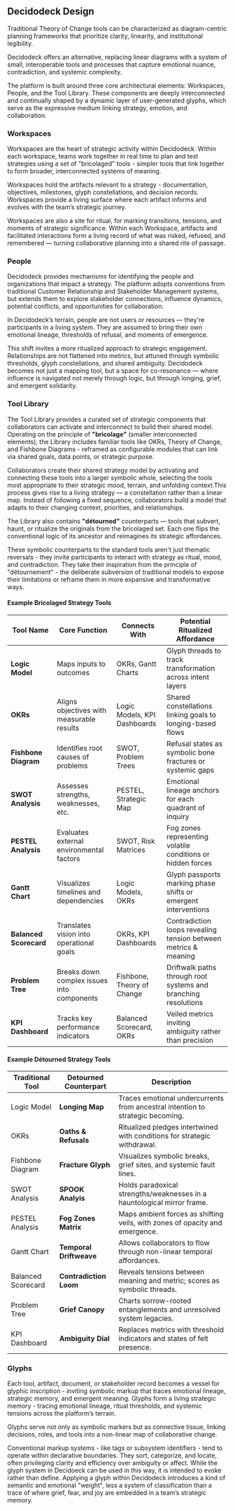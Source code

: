 ## Decidodeck Design

Traditional Theory of Change tools can be characterized as diagram-centric planning frameworks that prioritize clarity, linearity, and institutional legibility. 

Decidodeck offers an alternative, replacing linear diagrams with a system of small, interoperable tools and processes that capture emotional nuance, contradiction, and systemic complexity.

The platform is built around three core architectural elements: Workspaces, People, and the Tool Library. These components are deeply interconnected and continually shaped by a dynamic layer of user-generated glyphs, which serve as the expressive medium linking strategy, emotion, and collaboration.

### Workspaces

Workspaces are the heart of strategic activity within Decidodeck. Within each workspace, teams work together in real time to plan and test strategies using a set of "bricolaged" tools - simpler tools that link together to form broader, interconnected systems of meaning.

Workspaces hold the artifacts relevant to a strategy - documentation, objectives, milestones, glyph constellations, and decision records. Workspaces provide a living surface where each artifact informs and evolves with the team’s strategic journey.  

Workspaces are also a site for ritual, for marking transitions, tensions, and moments of strategic significance. Within each Workspace, artifacts and facilitated interactions form a living record of what was risked, refused, and remembered — turning collaborative planning into a shared rite of passage.

### People

Decidodeck provides mechanisms for identifying the people and organizations that impact a strategy. The platform adopts conventions from traditional Customer Relationship and Stakeholder Management systems, but extends them to explore stakeholder connections, influence dynamics, potential conflicts, and opportunities for collaboration.

In Decidodeck’s terrain, people are not users or resources — they're participants in a living system. They are assumed to bring their own emotional lineage, thresholds of refusal, and moments of emergence.

This shift invites a more ritualized approach to strategic engagement. Relationships are not flattened into metrics, but attuned through symbolic thresholds, glyph constellations, and shared ambiguity. Decidodeck becomes not just a mapping tool, but a space for co-resonance — where influence is navigated not merely through logic, but through longing, grief, and emergent solidarity.

### Tool Library

The Tool Library provides a curated set of strategic components that collaborators can activate and interconnect to build their shared model. Operating on the principle of **"bricolage"** (smaller interconnected elements), the Library includes familiar tools like OKRs, Theory of Change, and Fishbone Diagrams - reframed as configurable modules that can link via shared goals, data points, or strategic purpose.

Collaborators create their shared strategy model by activating and connecting these tools into a larger symbolic whole, selecting the tools most appropriate to their strategic mood, terrain, and unfolding context.This process gives rise to a living strategy — a constellation rather than a linear map. Instead of following a fixed sequence, collaborators build a model that adapts to their changing context, priorities, and relationships.

The Library also contains **"détourned"** counterparts — tools that subvert, haunt, or ritualize the originals from the bricolaged set. Each one flips the conventional logic of its ancestor and reimagines its strategic affordances. 

These symbolic counterparts to the standard tools aren't just thematic reversals - they invite participants to interact with strategy as ritual, mood, and contradiction. They take their inspiration from the principle of "détournement" - the deliberate subversion of traditional models to expose their limitations or reframe them in more expansive and transformative ways.

#### Example Bricolaged Strategy Tools

| Tool Name                 | Core Function                              | Connects With                    | Potential Ritualized Affordance                              |
|--------------------------|--------------------------------------------|----------------------------------|---------------------------------------------------------------|
| **Logic Model**          | Maps inputs to outcomes                    | OKRs, Gantt Charts               | Glyph threads to track transformation across intent layers     |
| **OKRs**                 | Aligns objectives with measurable results  | Logic Models, KPI Dashboards     | Shared constellations linking goals to longing-based flows     |
| **Fishbone Diagram**     | Identifies root causes of problems         | SWOT, Problem Trees              | Refusal states as symbolic bone fractures or systemic gaps     |
| **SWOT Analysis**        | Assesses strengths, weaknesses, etc.       | PESTEL, Strategic Map            | Emotional lineage anchors for each quadrant of inquiry         |
| **PESTEL Analysis**      | Evaluates external environmental factors   | SWOT, Risk Matrices              | Fog zones representing volatile conditions or hidden forces    |
| **Gantt Chart**          | Visualizes timelines and dependencies      | Logic Models, OKRs               | Glyph passports marking phase shifts or emergent interventions |
| **Balanced Scorecard**   | Translates vision into operational goals   | OKRs, KPI Dashboards             | Contradiction loops revealing tension between metrics & meaning|
| **Problem Tree**         | Breaks down complex issues into components | Fishbone, Theory of Change       | Driftwalk paths through root systems and branching resolutions |
| **KPI Dashboard**        | Tracks key performance indicators          | Balanced Scorecard, OKRs         | Veiled metrics inviting ambiguity rather than precision         |

#### Example Détourned Strategy Tools

| Traditional Tool         | Detourned Counterpart        | Description                                                             |
|--------------------------|------------------------------|-------------------------------------------------------------------------|
| Logic Model              | **Longing Map**              | Traces emotional undercurrents from ancestral intention to strategic becoming. |
| OKRs                     | **Oaths & Refusals**         | Ritualized pledges intertwined with conditions for strategic withdrawal. |
| Fishbone Diagram         | **Fracture Glyph**           | Visualizes symbolic breaks, grief sites, and systemic fault lines.     |
| SWOT Analysis            | **SPOOK Analyis**            | Holds paradoxical strengths/weaknesses in a hauntological mirror frame. |
| PESTEL Analysis          | **Fog Zones Matrix**         | Maps ambient forces as shifting veils, with zones of opacity and emergence. |
| Gantt Chart              | **Temporal Driftweave**      | Allows collaborators to flow through non-linear temporal affordances.   |
| Balanced Scorecard       | **Contradiction Loom**       | Reveals tensions between meaning and metric; scores as symbolic threads. |
| Problem Tree             | **Grief Canopy**             | Charts sorrow-rooted entanglements and unresolved system legacies.      |
| KPI Dashboard            | **Ambiguity Dial**           | Replaces metrics with threshold indicators and states of felt presence. |

### Glyphs

Each tool, artifact, document, or stakeholder record becomes a vessel for glyphic inscription - inviting symbolic markup that traces emotional lineage, strategic memory, and emergent meaning. Glyphs form a living strategic memory - tracing emotional lineage, ritual thresholds, and systemic tensions across the platform’s terrain.

Glyphs serve not only as symbolic markers but as connective tissue, linking decisions, roles, and tools into a non-linear map of collaborative change.

Conventional markup systems - like tags or subsystem identifiers - tend to operate within declarative boundaries. They sort, categorize, and locate, often privileging clarity and efficiency over ambiguity or affect. While the glyph system in Decidoeck can be used in this way, it is intended to evoke rather than define. Applying a glyph within Decidodeck introduces a kind of semantic and emotional "weight", less a system of classification than a trace of where grief, fear, and joy are embedded in a team’s strategic memory.

